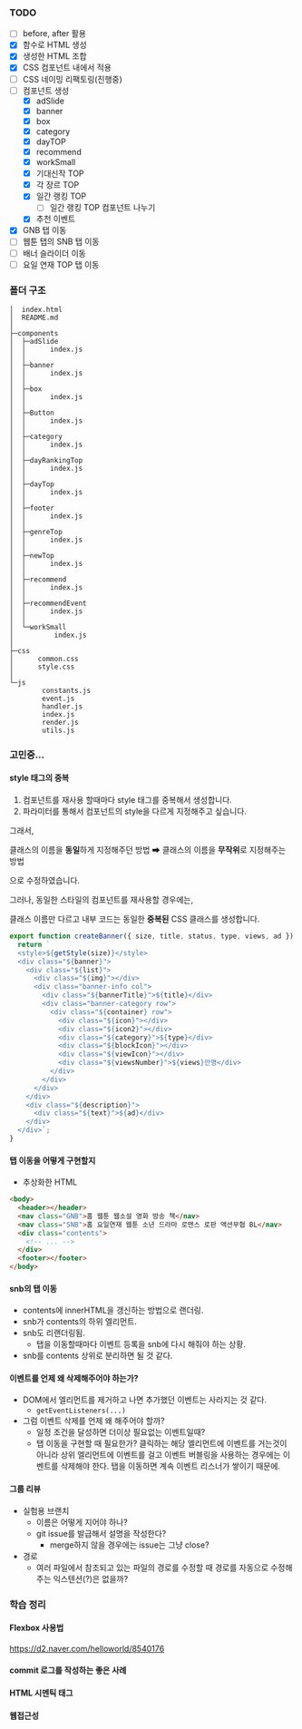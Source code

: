 ### TODO

- [ ] before, after 활용
- [x] 함수로 HTML 생성
- [x] 생성한 HTML 조합
- [x] CSS 컴포넌트 내에서 적용
- [ ] CSS 네이밍 리팩토링(진행중)
- [ ] 컴포넌트 생성
  - [x] adSlide
  - [x] banner
  - [x] box
  - [x] category
  - [x] dayTOP
  - [x] recommend
  - [x] workSmall
  - [x] 기대신작 TOP
  - [x] 각 장르 TOP
  - [x] 일간 랭킹 TOP
    - [ ] 일간 랭킹 TOP 컴포넌트 나누기
  - [x] 추천 이벤트
- [x] GNB 탭 이동
- [ ] 웹툰 탭의 SNB 탭 이동
- [ ] 배너 슬라이더 이동
- [ ] 요일 연재 TOP 탭 이동

### 폴더 구조

```
│  index.html
│  README.md
│
├─components
│  ├─adSlide
│  │      index.js
│  │
│  ├─banner
│  │      index.js
│  │
│  ├─box
│  │      index.js
│  │
│  ├─Button
│  │      index.js
│  │
│  ├─category
│  │      index.js
│  │
│  ├─dayRankingTop
│  │      index.js
│  │
│  ├─dayTop
│  │      index.js
│  │
│  ├─footer
│  │      index.js
│  │
│  ├─genreTop
│  │      index.js
│  │
│  ├─newTop
│  │      index.js
│  │
│  ├─recommend
│  │      index.js
│  │
│  ├─recommendEvent
│  │      index.js
│  │
│  └─workSmall
│          index.js
│
├─css
│      common.css
│      style.css
│
└─js
        constants.js
        event.js
        handler.js
        index.js
        render.js
        utils.js
```

### 고민중...

#### style 태그의 중복

1. 컴포넌트를 재사용 할때마다 style 태그를 중복해서 생성합니다.
1. 파라미터를 통해서 컴포넌트의 style을 다르게 지정해주고 싶습니다.

그래서,

클래스의 이름을 **동일**하게 지정해주던 방법
➡
클래스의 이름을 **무작위**로 지정해주는 방법

으로 수정하였습니다.

그러나, 동일한 스타일의 컴포넌트를 재사용할 경우에는,

클래스 이름만 다르고 내부 코드는 동일한 **중복된** CSS 클래스를 생성합니다.

```js
export function createBanner({ size, title, status, type, views, ad }) {
  return `
  <style>${getStyle(size)}</style>
  <div class="${banner}">
    <div class="${list}">
      <div class="${img}"></div>
      <div class="banner-info col">
        <div class="${bannerTitle}">${title}</div>
        <div class="banner-category row">
          <div class="${container} row">
            <div class="${icon}"></div>
            <div class="${icon2}"></div>
            <div class="${category}">${type}</div>
            <div class="${blockIcon}"></div>
            <div class="${viewIcon}"></div>
            <div class="${viewsNumber}">${views}만명</div>
          </div>
        </div>
      </div>
    </div>
    <div class="${description}">
      <div class="${text}">${ad}</div>
    </div>
  </div>`;
}
```

#### 탭 이동을 어떻게 구현할지

- 추상화한 HTML

```html
<body>
  <header></header>
  <nav class="GNB">홈 웹툰 웹소설 영화 방송 책</nav>
  <nav class="SNB">홈 요일연재 웹툰 소년 드라마 로맨스 로판 액션무협 BL</nav>
  <div class="contents">
    <!-- ... -->
  </div>
  <footer></footer>
</body>
```

#### snb의 탭 이동

- contents에 innerHTML을 갱신하는 방법으로 랜더링.
- snb가 contents의 하위 엘리먼트.
- snb도 리랜더링됨.
  - 탭을 이동할때마다 이벤트 등록을 snb에 다시 해줘야 하는 상황.
- snb를 contents 상위로 분리하면 될 것 같다.

#### 이벤트를 언제 왜 삭제해주어야 하는가?

- DOM에서 엘리먼트를 제거하고 나면 추가했던 이벤트는 사라지는 것 같다.
  - `getEventListeners(...)`
- 그럼 이벤트 삭제를 언제 왜 해주어야 할까?
  - 일정 조건을 달성하면 더이상 필요없는 이벤트일때?
  - 탭 이동을 구현할 때 필요한가?
    클릭하는 해당 엘리먼트에 이벤트를 거는것이 아니라 상위 엘리먼트에 이벤트를 걸고 이벤트 버블링을 사용하는 경우에는 이벤트를 삭제해야 한다.
    탭을 이동하면 계속 이벤트 리스너가 쌓이기 때문에.

#### 그룹 리뷰

- 실험용 브랜치
  - 이름은 어떻게 지어야 하나?
  - git issue를 발급해서 설명을 작성한다?
    - merge하지 않을 경우에는 issue는 그냥 close?
- 경로
  - 여러 파일에서 참조되고 있는 파일의 경로를 수정할 때 경로를 자동으로 수정해주는 익스텐션(?)은 없을까?

### 학습 정리

#### Flexbox 사용법

https://d2.naver.com/helloworld/8540176

#### commit 로그를 작성하는 좋은 사례

#### HTML 시멘틱 태그

#### 웹접근성
